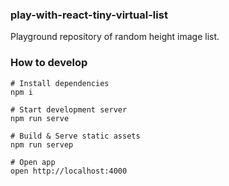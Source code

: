 ### play-with-react-tiny-virtual-list

Playground repository of random height image list.

### How to develop

```
# Install dependencies
npm i

# Start development server
npm run serve

# Build & Serve static assets
npm run servep

# Open app
open http://localhost:4000
```